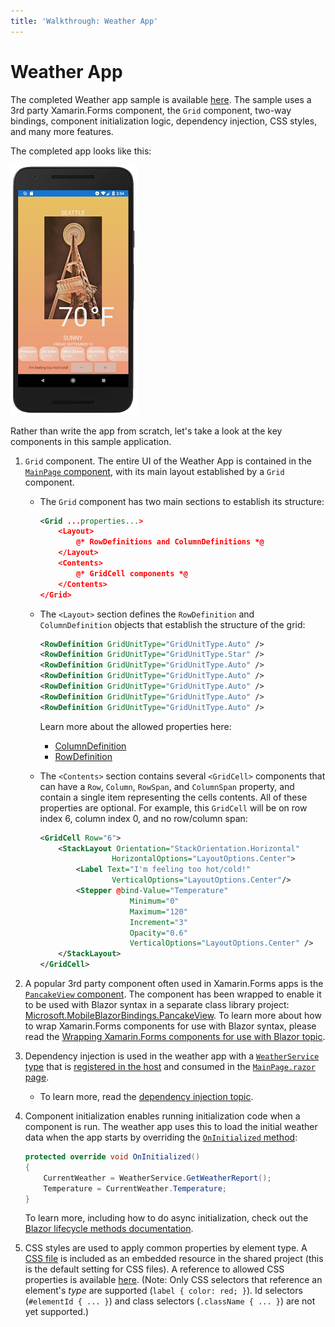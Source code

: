 ```yaml
---
title: 'Walkthrough: Weather App'
---
```


# Weather App

The completed Weather app sample is available [here](https://github.com/xamarin/MobileBlazorBindings/tree/master/samples/MobileBlazorBindingsWeather). The sample uses a 3rd party Xamarin.Forms component, the `Grid` component, two-way bindings, component initialization logic, dependency injection, CSS styles, and many more features.

The completed app looks like this:

[ ![Weather App running in the Android Emulator](media/weather-app/weather-app-inline.png) ](media/weather-app/weather-app-expanded.png#lightbox)

Rather than write the app from scratch, let's take a look at the key components in this sample application.

1. `Grid` component. The entire UI of the Weather App is contained in the [`MainPage` component](https://github.com/xamarin/MobileBlazorBindings/blob/master/samples/MobileBlazorBindingsWeather/MobileBlazorBindingsWeather/MainPage.razor), with its main layout established by a `Grid` component.

   * The `Grid` component has two main sections to establish its structure:

        ```xml
        <Grid ...properties...>
            <Layout>
                @* RowDefinitions and ColumnDefinitions *@
            </Layout>
            <Contents>
                @* GridCell components *@
            </Contents>
        </Grid>
        ```

   * The `<Layout>` section defines the `RowDefinition` and `ColumnDefinition` objects that establish the structure of the grid:

        ```xml
        <RowDefinition GridUnitType="GridUnitType.Auto" />
        <RowDefinition GridUnitType="GridUnitType.Star" />
        <RowDefinition GridUnitType="GridUnitType.Auto" />
        <RowDefinition GridUnitType="GridUnitType.Auto" />
        <RowDefinition GridUnitType="GridUnitType.Auto" />
        <RowDefinition GridUnitType="GridUnitType.Auto" />
        <RowDefinition GridUnitType="GridUnitType.Auto" />
        ```

     Learn more about the allowed properties here:

        * [ColumnDefinition](https://docs.microsoft.com/dotnet/api/xamarin.forms.columndefinition?view=xamarin-forms)
        * [RowDefinition](https://docs.microsoft.com/dotnet/api/Xamarin.Forms.RowDefinition?view=xamarin-forms)

   * The `<Contents>` section contains several `<GridCell>` components that can have a `Row`, `Column`, `RowSpan`, and `ColumnSpan` property, and contain a single item representing the cells contents. All of these properties are optional. For example, this `GridCell` will be on row index 6, column index 0, and no row/column span:

        ```xml
        <GridCell Row="6">
            <StackLayout Orientation="StackOrientation.Horizontal"
                        HorizontalOptions="LayoutOptions.Center">
                <Label Text="I'm feeling too hot/cold!"
                        VerticalOptions="LayoutOptions.Center"/>
                <Stepper @bind-Value="Temperature"
                            Minimum="0"
                            Maximum="120"
                            Increment="3"
                            Opacity="0.6"
                            VerticalOptions="LayoutOptions.Center" />
            </StackLayout>
        </GridCell>
        ```

1. A popular 3rd party component often used in Xamarin.Forms apps is the [`PancakeView` component](https://github.com/sthewissen/Xamarin.Forms.PancakeView). The component has been wrapped to enable it to be used with Blazor syntax in a separate class library project: [Microsoft.MobileBlazorBindings.PancakeView](https://github.com/xamarin/MobileBlazorBindings/tree/master/samples/MobileBlazorBindingsWeather/Microsoft.MobileBlazorBindings.PancakeView). To learn more about how to wrap Xamarin.Forms components for use with Blazor syntax, please read the [Wrapping Xamarin.Forms components for use with Blazor topic](../advanced/custom-components.md).

1. Dependency injection is used in the weather app with a [`WeatherService` type](https://github.com/xamarin/MobileBlazorBindings/blob/master/samples/MobileBlazorBindingsWeather/MobileBlazorBindingsWeather/WeatherService.cs) that is [registered in the host](https://github.com/xamarin/MobileBlazorBindings/blob/master/samples/MobileBlazorBindingsWeather/MobileBlazorBindingsWeather/App.cs#L16) and consumed in the [`MainPage.razor` page](https://github.com/xamarin/MobileBlazorBindings/blob/master/samples/MobileBlazorBindingsWeather/MobileBlazorBindingsWeather/MainPage.razor#L1).

   * To learn more, read the [dependency injection topic](../advanced/dependency-injection.md).

1. Component initialization enables running initialization code when a component is run. The weather app uses this to load the initial weather data when the app starts by overriding the [`OnInitialized` method](https://github.com/xamarin/MobileBlazorBindings/blob/master/samples/MobileBlazorBindingsWeather/MobileBlazorBindingsWeather/MainPage.razor#L140-L144):

    ```c#
    protected override void OnInitialized()
    {
        CurrentWeather = WeatherService.GetWeatherReport();
        Temperature = CurrentWeather.Temperature;
    }
    ```

   To learn more, including how to do async initialization, check out the [Blazor lifecycle methods documentation](https://docs.microsoft.com/aspnet/core/blazor/lifecycle?view=aspnetcore-3.0).

1. CSS styles are used to apply common properties by element type. A [CSS file](https://github.com/xamarin/MobileBlazorBindings/blob/master/samples/MobileBlazorBindingsWeather/MobileBlazorBindingsWeather/WeatherStyles.css) is included as an embedded resource in the shared project (this is the default setting for CSS files). A reference to allowed CSS properties is available [here](https://docs.microsoft.com/xamarin/xamarin-forms/user-interface/styles/css/). (Note: Only CSS selectors that reference an element's _type_ are supported (`label { color: red; }`). Id selectors (`#elementId { ... }`) and class selectors (`.className { ... }`) are not yet supported.)
